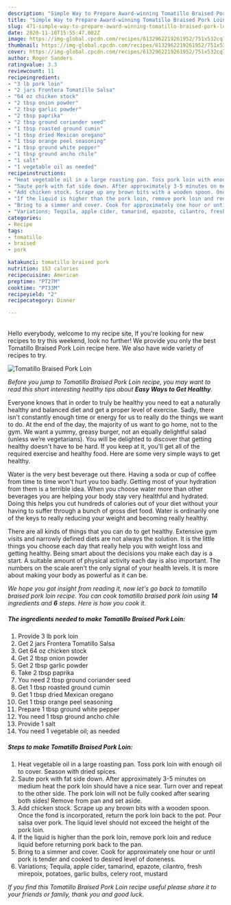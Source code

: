 ```yaml
---
description: "Simple Way to Prepare Award-winning Tomatillo Braised Pork Loin"
title: "Simple Way to Prepare Award-winning Tomatillo Braised Pork Loin"
slug: 471-simple-way-to-prepare-award-winning-tomatillo-braised-pork-loin
date: 2020-11-10T15:55:47.002Z
image: https://img-global.cpcdn.com/recipes/6132962219261952/751x532cq70/tomatillo-braised-pork-loin-recipe-main-photo.jpg
thumbnail: https://img-global.cpcdn.com/recipes/6132962219261952/751x532cq70/tomatillo-braised-pork-loin-recipe-main-photo.jpg
cover: https://img-global.cpcdn.com/recipes/6132962219261952/751x532cq70/tomatillo-braised-pork-loin-recipe-main-photo.jpg
author: Roger Sanders
ratingvalue: 3.3
reviewcount: 11
recipeingredient:
- "3 lb pork loin"
- "2 jars Frontera Tomatillo Salsa"
- "64 oz chicken stock"
- "2 tbsp onion powder"
- "2 tbsp garlic powder"
- "2 tbsp paprika"
- "2 tbsp ground coriander seed"
- "1 tbsp roasted ground cumin"
- "1 tbsp dried Mexican oregano"
- "1 tbsp orange peel seasoning"
- "1 tbsp ground white pepper"
- "1 tbsp ground ancho chile"
- "1 salt"
- "1 vegetable oil as needed"
recipeinstructions:
- "Heat vegetable oil in a large roasting pan. Toss pork loin with enough oil to cover. Season with dried spices."
- "Saute pork with fat side down. After approximately 3-5 minutes on medium heat the pork loin should have a nice sear. Turn over and repeat to the other side. The pork loin will not be fully cooked after searing both sides! Remove from pan and set aside."
- "Add chicken stock. Scrape up any brown bits with a wooden spoon. Once the fond is incorporated, return the pork loin back to the pot. Pour salsa over pork. The liquid level should not exceed the height of the pork loin."
- "If the liquid is higher than the pork loin, remove pork loin and reduce liquid before returning pork back to the pan."
- "Bring to a simmer and cover. Cook for approximately one hour or until pork is tender and cooked to desired level of doneness."
- "Variations; Tequila, apple cider, tamarind, epazote, cilantro, fresh mirepoix, potatoes, garlic bulbs, celery root, mustard"
categories:
- Recipe
tags:
- tomatillo
- braised
- pork

katakunci: tomatillo braised pork 
nutrition: 153 calories
recipecuisine: American
preptime: "PT27M"
cooktime: "PT33M"
recipeyield: "2"
recipecategory: Dinner

---
```

<br>
Hello everybody, welcome to my recipe site, If you're looking for new recipes to try this weekend, look no further! We provide you only the best Tomatillo Braised Pork Loin recipe here. We also have wide variety of recipes to try.
<br>


![Tomatillo Braised Pork Loin](https://img-global.cpcdn.com/recipes/6132962219261952/751x532cq70/tomatillo-braised-pork-loin-recipe-main-photo.jpg)

<i>Before you jump to Tomatillo Braised Pork Loin recipe, you may want to read this short interesting healthy tips about <strong>Easy Ways to Get Healthy</strong>.</i>

Everyone knows that in order to truly be healthy you need to eat a naturally healthy and balanced diet and get a proper level of exercise. Sadly, there isn't constantly enough time or energy for us to really do the things we want to do. At the end of the day, the majority of us want to go home, not to the gym. We want a yummy, greasy burger, not an equally delightful salad (unless we’re vegetarians). You will be delighted to discover that getting healthy doesn't have to be hard. If you keep at it, you'll get all of the required exercise and healthy food. Here are some very simple ways to get healthy.

Water is the very best beverage out there. Having a soda or cup of coffee from time to time won't hurt you too badly. Getting most of your hydration from them is a terrible idea. When you choose water more than other beverages you are helping your body stay very healthful and hydrated. Doing this helps you cut hundreds of calories out of your diet without your having to suffer through a bunch of gross diet food. Water is ordinarily one of the keys to really reducing your weight and becoming really healthy.

There are all kinds of things that you can do to get healthy. Extensive gym visits and narrowly defined diets are not always the solution. It is the little things you choose each day that really help you with weight loss and getting healthy. Being smart about the decisions you make each day is a start. A suitable amount of physical activity each day is also important. The numbers on the scale aren't the only signal of your health levels. It is more about making your body as powerful as it can be. 


<i>We hope you got insight from reading it, now let's go back to tomatillo braised pork loin recipe. You can cook tomatillo braised pork loin using <strong>14</strong> ingredients and <strong>6</strong> steps. Here is how you cook it.
</i>

##### The ingredients needed to make Tomatillo Braised Pork Loin:

1. Provide 3 lb pork loin
1. Get 2 jars Frontera Tomatillo Salsa
1. Get 64 oz chicken stock
1. Get 2 tbsp onion powder
1. Get 2 tbsp garlic powder
1. Take 2 tbsp paprika
1. You need 2 tbsp ground coriander seed
1. Get 1 tbsp roasted ground cumin
1. Get 1 tbsp dried Mexican oregano
1. Get 1 tbsp orange peel seasoning
1. Prepare 1 tbsp ground white pepper
1. You need 1 tbsp ground ancho chile
1. Provide 1 salt
1. You need 1 vegetable oil; as needed


##### Steps to make Tomatillo Braised Pork Loin:

1. Heat vegetable oil in a large roasting pan. Toss pork loin with enough oil to cover. Season with dried spices.
1. Saute pork with fat side down. After approximately 3-5 minutes on medium heat the pork loin should have a nice sear. Turn over and repeat to the other side. The pork loin will not be fully cooked after searing both sides! Remove from pan and set aside.
1. Add chicken stock. Scrape up any brown bits with a wooden spoon. Once the fond is incorporated, return the pork loin back to the pot. Pour salsa over pork. The liquid level should not exceed the height of the pork loin.
1. If the liquid is higher than the pork loin, remove pork loin and reduce liquid before returning pork back to the pan.
1. Bring to a simmer and cover. Cook for approximately one hour or until pork is tender and cooked to desired level of doneness.
1. Variations; Tequila, apple cider, tamarind, epazote, cilantro, fresh mirepoix, potatoes, garlic bulbs, celery root, mustard


<i>If you find this Tomatillo Braised Pork Loin recipe useful please share it to your friends or family, thank you and good luck.</i>

